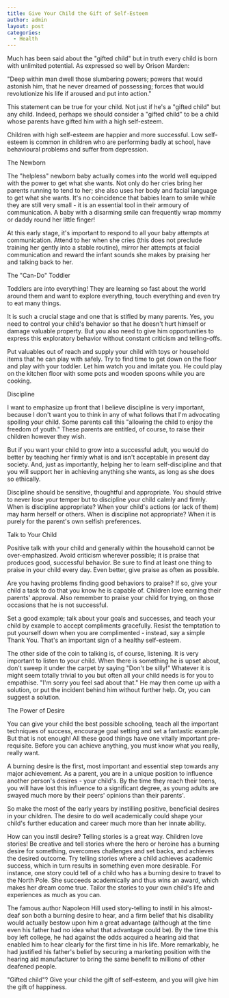 ```yaml
---
title: Give Your Child the Gift of Self-Esteem
author: admin
layout: post
categories:
  - Health
---
```

Much has been said about the "gifted child" but in truth every child is born with unlimited potential. As expressed so well by Orison Marden:

"Deep within man dwell those slumbering powers; powers that would astonish him, that he never dreamed of possessing; forces that would revolutionize his life if aroused and put into action."

This statement can be true for your child. Not just if he's a "gifted child" but any child. Indeed, perhaps we should consider a "gifted child" to be a child whose parents have gifted him with a high self-esteem.

Children with high self-esteem are happier and more successful. Low self-esteem is common in children who are performing badly at school, have behavioural problems and suffer from depression.

The Newborn

The "helpless" newborn baby actually comes into the world well equipped with the power to get what she wants. Not only do her cries bring her parents running to tend to her; she also uses her body and facial language to get what she wants. It's no coincidence that babies learn to smile while they are still very small - it is an essential tool in their armoury of communication. A baby with a disarming smile can frequently wrap mommy or daddy round her little finger!

At this early stage, it's important to respond to all your baby attempts at communication. Attend to her when she cries (this does not preclude training her gently into a stable routine), mirror her attempts at facial communication and reward the infant sounds she makes by praising her and talking back to her.

The "Can-Do" Toddler

Toddlers are into everything! They are learning so fast about the world around them and want to explore everything, touch everything and even try to eat many things.

It is such a crucial stage and one that is stifled by many parents. Yes, you need to control your child's behavior so that he doesn't hurt himself or damage valuable property. But you also need to give him opportunities to express this exploratory behavior without constant criticism and telling-offs.

Put valuables out of reach and supply your child with toys or household items that he can play with safely. Try to find time to get down on the floor and play with your toddler. Let him watch you and imitate you. He could play on the kitchen floor with some pots and wooden spoons while you are cooking.

Discipline

I want to emphasize up front that I believe discipline is very important, because I don't want you to think in any of what follows that I'm advocating spoiling your child. Some parents call this "allowing the child to enjoy the freedom of youth." These parents are entitled, of course, to raise their children however they wish.

But if you want your child to grow into a successful adult, you would do better by teaching her firmly what is and isn't acceptable in present day society. And, just as importantly, helping her to learn self-discipline and that you will support her in achieving anything she wants, as long as she does so ethically.

Discipline should be sensitive, thoughtful and appropriate. You should strive to never lose your temper but to discipline your child calmly and firmly. When is discipline appropriate? When your child's actions (or lack of them) may harm herself or others. When is discipline not appropriate? When it is purely for the parent's own selfish preferences.

Talk to Your Child

Positive talk with your child and generally within the household cannot be over-emphasized. Avoid criticism wherever possible; it is praise that produces good, successful behavior. Be sure to find at least one thing to praise in your child every day. Even better, give praise as often as possible.

Are you having problems finding good behaviors to praise? If so, give your child a task to do that you know he is capable of. Children love earning their parents' approval. Also remember to praise your child for trying, on those occasions that he is not successful.

Set a good example; talk about your goals and successes, and teach your child by example to accept compliments gracefully. Resist the temptation to put yourself down when you are complimented - instead, say a simple Thank You. That's an important sign of a healthy self-esteem.

The other side of the coin to talking is, of course, listening. It is very important to listen to your child. When there is something he is upset about, don't sweep it under the carpet by saying "Don't be silly!" Whatever it is might seem totally trivial to you but often all your child needs is for you to empathise. "I'm sorry you feel sad about that." He may then come up with a solution, or put the incident behind him without further help. Or, you can suggest a solution.

The Power of Desire

You can give your child the best possible schooling, teach all the important techniques of success, encourage goal setting and set a fantastic example. But that is not enough! All these good things have one vitally important pre-requisite. Before you can achieve anything, you must know what you really, really want.

A burning desire is the first, most important and essential step towards any major achievement. As a parent, you are in a unique position to influence another person's desires - your child's. By the time they reach their teens, you will have lost this influence to a significant degree, as young adults are swayed much more by their peers' opinions than their parents'.

So make the most of the early years by instilling positive, beneficial desires in your children. The desire to do well academically could shape your child's further education and career much more than her innate ability.

How can you instil desire? Telling stories is a great way. Children love stories! Be creative and tell stories where the hero or heroine has a burning desire for something, overcomes challenges and set backs, and achieves the desired outcome. Try telling stories where a child achieves academic success, which in turn results in something even more desirable. For instance, one story could tell of a child who has a burning desire to travel to the North Pole. She succeeds academically and thus wins an award, which makes her dream come true. Tailor the stories to your own child's life and experiences as much as you can.

The famous author Napoleon Hill used story-telling to instil in his almost-deaf son both a burning desire to hear, and a firm belief that his disability would actually bestow upon him a great advantage (although at the time even his father had no idea what that advantage could be). By the time this boy left college, he had against the odds acquired a hearing aid that enabled him to hear clearly for the first time in his life. More remarkably, he had justified his father's belief by securing a marketing position with the hearing aid manufacturer to bring the same benefit to millions of other deafened people.

"Gifted child"? Give your child the gift of self-esteem, and you will give him the gift of happiness.
